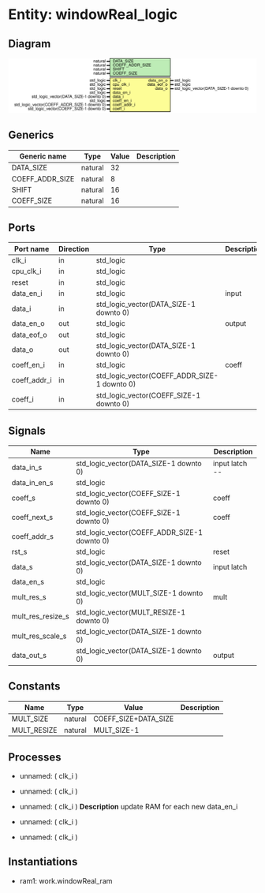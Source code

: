# Entity: windowReal_logic

## Diagram

![Diagram](windowReal_logic.svg "Diagram")
## Generics

| Generic name    | Type    | Value | Description |
| --------------- | ------- | ----- | ----------- |
| DATA_SIZE       | natural | 32    |             |
| COEFF_ADDR_SIZE | natural | 8     |             |
| SHIFT           | natural | 16    |             |
| COEFF_SIZE      | natural | 16    |             |
## Ports

| Port name    | Direction | Type                                         | Description |
| ------------ | --------- | -------------------------------------------- | ----------- |
| clk_i        | in        | std_logic                                    |             |
| cpu_clk_i    | in        | std_logic                                    |             |
| reset        | in        | std_logic                                    |             |
| data_en_i    | in        | std_logic                                    | input       |
| data_i       | in        | std_logic_vector(DATA_SIZE-1 downto 0)       |             |
| data_en_o    | out       | std_logic                                    | output      |
| data_eof_o   | out       | std_logic                                    |             |
| data_o       | out       | std_logic_vector(DATA_SIZE-1 downto 0)       |             |
| coeff_en_i   | in        | std_logic                                    | coeff       |
| coeff_addr_i | in        | std_logic_vector(COEFF_ADDR_SIZE-1 downto 0) |             |
| coeff_i      | in        | std_logic_vector(COEFF_SIZE-1 downto 0)      |             |
## Signals

| Name              | Type                                         | Description    |
| ----------------- | -------------------------------------------- | -------------- |
| data_in_s         | std_logic_vector(DATA_SIZE-1 downto 0)       | input latch -- |
| data_in_en_s      | std_logic                                    |                |
| coeff_s           | std_logic_vector(COEFF_SIZE-1 downto 0)      | coeff          |
|  coeff_next_s     | std_logic_vector(COEFF_SIZE-1 downto 0)      | coeff          |
| coeff_addr_s      | std_logic_vector(COEFF_ADDR_SIZE-1 downto 0) |                |
| rst_s             | std_logic                                    | reset          |
| data_s            | std_logic_vector(DATA_SIZE-1 downto 0)       | input latch    |
| data_en_s         | std_logic                                    |                |
| mult_res_s        | std_logic_vector(MULT_SIZE-1 downto 0)       | mult           |
| mult_res_resize_s | std_logic_vector(MULT_RESIZE-1 downto 0)     |                |
| mult_res_scale_s  | std_logic_vector(DATA_SIZE-1 downto 0)       |                |
| data_out_s        | std_logic_vector(DATA_SIZE-1 downto 0)       | output         |
## Constants

| Name        | Type    | Value                 | Description |
| ----------- | ------- | --------------------- | ----------- |
| MULT_SIZE   | natural |  COEFF_SIZE+DATA_SIZE |             |
| MULT_RESIZE | natural |  MULT_SIZE-1          |             |
## Processes
- unnamed: ( clk_i )
- unnamed: ( clk_i )
- unnamed: ( clk_i )
**Description**
update RAM for each new data_en_i

- unnamed: ( clk_i )
- unnamed: ( clk_i )
## Instantiations

- ram1: work.windowReal_ram
